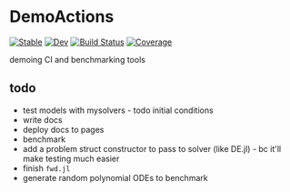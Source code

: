 # DemoActions

[![Stable](https://img.shields.io/badge/docs-stable-blue.svg)](https://anandijain.github.io/DemoActions.jl/stable)
[![Dev](https://img.shields.io/badge/docs-dev-blue.svg)](https://anandijain.github.io/DemoActions.jl/dev)
[![Build Status](https://github.com/anandijain/DemoActions.jl/workflows/CI/badge.svg)](https://github.com/anandijain/DemoActions.jl/actions)
[![Coverage](https://codecov.io/gh/anandijain/DemoActions.jl/branch/master/graph/badge.svg)](https://codecov.io/gh/anandijain/DemoActions.jl)


demoing CI and benchmarking tools

## todo
* test models with mysolvers - todo initial conditions 
* write docs 
* deploy docs to pages 
* benchmark
* add a problem struct constructor to pass to solver (like DE.jl) - bc it'll make testing much easier
* finish `fwd.jl`
* generate random polynomial ODEs to benchmark